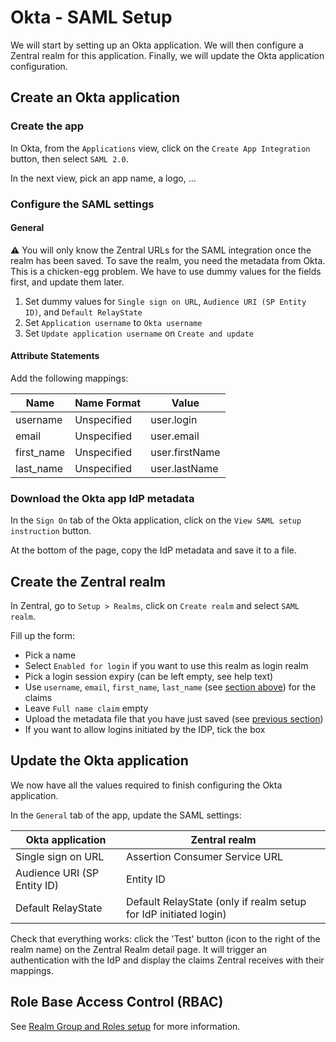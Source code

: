 # Okta - SAML Setup

We will start by setting up an Okta application. We will then configure a Zentral realm for this application. Finally, we will update the Okta application configuration.

## Create an Okta application

### Create the app

In Okta, from the `Applications` view, click on the `Create App Integration` button, then select `SAML 2.0`.

In the next view, pick an app name, a logo, …

### Configure the SAML settings

#### General

⚠️ You will only know the Zentral URLs for the SAML integration once the realm has been saved. To save the realm, you need the metadata from Okta. This is a chicken-egg problem. We have to use dummy values for the fields first, and update them later.

1. Set dummy values for `Single sign on URL`, `Audience URI (SP Entity ID)`, and `Default RelayState`
2. Set `Application username` to `Okta username`
3. Set `Update application username` on `Create and update`

#### Attribute Statements

Add the following mappings:

|Name|Name Format|Value|
|---|---|---|
|username|Unspecified|user.login|
|email|Unspecified|user.email|
|first\_name|Unspecified|user.firstName|
|last\_name|Unspecified|user.lastName|

### Download the Okta app IdP metadata

In the `Sign On` tab of the Okta application, click on the `View SAML setup instruction` button.

At the bottom of the page, copy the IdP metadata and save it to a file.

## Create the Zentral realm

In Zentral, go to `Setup > Realms`, click on `Create realm` and select `SAML realm`.

Fill up the form:

 - Pick a name
 - Select `Enabled for login` if you want to use this realm as login realm
 - Pick a login session expiry (can be left empty, see help text)
 - Use `username`, `email`, `first_name`, `last_name` (see [section above](#attribute-statements)) for the claims
 - Leave `Full name claim` empty
 - Upload the metadata file that you have just saved (see [previous section](#download-the-okta-app-idp-metadata))
 - If you want to allow logins initiated by the IDP, tick the box

## Update the Okta application

We now have all the values required to finish configuring the Okta application.

In the `General` tab of the app, update the SAML settings:

|Okta application|Zentral realm|
|---|---|
|Single sign on URL|Assertion Consumer Service URL|
|Audience URI (SP Entity ID)|Entity ID|
|Default RelayState|Default RelayState (only if realm setup for IdP initiated login)|

Check that everything works: click the 'Test' button (icon to the right of the realm name) on the Zentral Realm detail page. It will trigger an authentication with the IdP and display the claims Zentral receives with their mappings.

## Role Base Access Control (RBAC)

See [Realm Group and Roles setup](../sso/#realm-groups) for more information.
